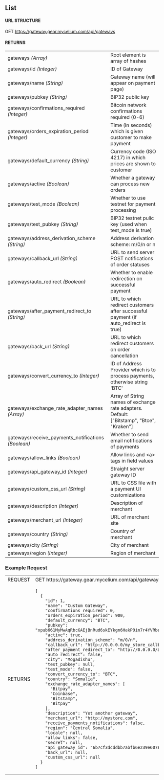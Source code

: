 ## List

#### URL STRUCTURE

GET https://gateway.gear.mycelium.com/api/gateways

#### RETURNS

<table>
  <tr>
    <td>gateways <i>(Array)</i></td>
    <td>Root element is array of hashes</td>
  <tr>
    <td>gateways/id <i>(Integer)</i></td>
    <td>ID of Gateway</td>
  <tr>
    <td>gateways/name <i>(String)</i></td>
    <td>Gateway name (will appear on payment page)</td>
  <tr>
    <td>gateways/pubkey <i>(String)</i></td>
    <td>BIP32 public key</td>
  <tr>
    <td>gateways/confirmations_required <i>(Integer)</i></td>
    <td>Bitcoin network confirmations required (0-6)</td>
  <tr>
    <td>gateways/orders_expiration_period <i>(Integer)</i></td>
    <td>Time (in seconds) which is given customer to make payment</td>
  <tr>
    <td>gateways/default_currency <i>(String)</i></td>
    <td>Currency code (ISO 4217) in which prices are shown to customer</td>
  <tr>
    <td>gateways/active <i>(Boolean)</i></td>
    <td>Whether a gateway can process new orders</td>
  <tr>
    <td>gateways/test_mode <i>(Boolean)</i></td>
    <td>Whether to use testnet for payment processing</td>
  <tr>
    <td>gateways/test_pubkey <i>(String)</i></td>
    <td>BIP32 testnet pulic key (used when test_mode is true)</td>
  <tr>
    <td>gateways/address_derivation_scheme <i>(String)</i></td>
    <td>Address derivation scheme: m/0/n or n</td>
  <tr>
    <td>gateways/callback_url <i>(String)</i></td>
    <td>URL to send server POST notifications of order statuses</td>
  <tr>
    <td>gateways/auto_redirect <i>(Boolean)</i></td>
    <td>Whether to enable redirection on successful payment</td>
  <tr>
    <td>gateways/after_payment_redirect_to <i>(String)</i></td>
    <td>URL to which redirect customers after successful payment (if auto_redirect is true)</td>
  <tr>
    <td>gateways/back_url <i>(String)</i></td>
    <td>URL to which redirect customers on order cancellation</td>
  <tr>
    <td>gateways/convert_currency_to <i>(Integer)</i></td>
    <td>ID of Address Provider which is to process payments, otherwise string &#39;BTC&#39;</td>
  <tr>
    <td>gateways/exchange_rate_adapter_names <i>(Array)</i></td>
    <td>Array of String names of exchange rate adapters. Default: [&quot;Bitstamp&quot;, &quot;Btce&quot;, &quot;Kraken&quot;]</td>
  <tr>
    <td>gateways/receive_payments_notifications <i>(Boolean)</i></td>
    <td>Whether to send email notifications of payments</td>
  <tr>
    <td>gateways/allow_links <i>(Boolean)</i></td>
    <td>Allow links and &lt;a&gt; tags in field values</td>
  <tr>
    <td>gateways/api_gateway_id <i>(Integer)</i></td>
    <td>Straight server gateway ID</td>
  <tr>
    <td>gateways/custom_css_url <i>(String)</i></td>
    <td>URL to CSS file with a payment UI customizations</td>
  <tr>
    <td>gateways/description <i>(Integer)</i></td>
    <td>Description of merchant</td>
  <tr>
    <td>gateways/merchant_url <i>(Integer)</i></td>
    <td>URL of merchant site</td>
  <tr>
    <td>gateways/country <i>(String)</i></td>
    <td>Country of merchant</td>
  <tr>
    <td>gateways/city <i>(String)</i></td>
    <td>City of merchant</td>
  <tr>
    <td>gateways/region <i>(Integer)</i></td>
    <td>Region of merchant</td>
</table>

### Example Request

<table>
  <tr>
    <td>REQUEST</td>
    <td>GET https://gateway.gear.mycelium.com/api/gateways</td>
  <tr>
    <td>RETURNS</td>
    <td><pre><code>[
  {
    "id": 1,
    "name": "Custom Gateway",
    "confirmations_required": 0,
    "orders_expiration_period": 900,
    "default_currency": "BTC",
    "pubkey": "xpub661MyMwAqRbcGAEjBnRud6skEYkgn6HakP9in7r4YVRbe8FfZdwqQdteE4nZX4Dq9bQRQ25KCDiC8qSSkuEc5ecxHbWgNkzvKHqfim99CV5",
    "active": true,
    "address_derivation_scheme": "m/0/n",
    "callback_url": "http://0.0.0.0/my_store_callback",
    "after_payment_redirect_to": "http://0.0.0.0/after_payment",
    "auto_redirect": false,
    "city": "Mogadishu",
    "test_pubkey": null,
    "test_mode": false,
    "convert_currency_to": "BTC",
    "country": "Somalia",
    "exchange_rate_adapter_names": [
      "Bitpay",
      "Coinbase",
      "Bitstamp",
      "Bitpay"
    ],
    "description": "Yet another gateway",
    "merchant_url": "http://mystore.com",
    "receive_payments_notifications": false,
    "region": "Central Somalia",
    "locale": null,
    "allow_links": false,
    "secret": null,
    "api_gateway_id": "6b7cf3dcddbb7abfb6e239e607809d131c159102f4961591a1aa18b2a868b61b",
    "back_url": null,
    "custom_css_url": null
  }
]</code></pre></td>
</table>

